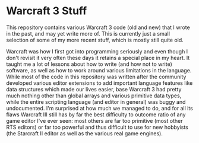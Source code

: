 # Warcraft 3 Stuff

This repository contains various Warcraft 3 code (old and new) that I wrote in
the past, and may yet write more of. This is currently just a small selection
of some of my more recent stuff, which is mostly still quite old.

Warcraft was how I first got into programming seriously and even though
I don't revisit it very often these days it retains a special place in my
heart. It taught me a lot of lessons about how to write (and how not to write)
software, as well as how to work around various limitations in the language.
While most of the code in this repository was written after the community
developed various editor extensions to add important language features like
data structures which made our lives easier, base Warcraft 3 had pretty much
nothing other than global arrays and various primitive data types, while
the entire scripting language (and editor in general) was buggy and
undocumented. I'm surprised at how much we managed to do, and for all its flaws
Warcraft III still has by far the best difficulty to outcome ratio of any
game editor I've ever seen: most others are far too primitive (most other RTS
editors) or far too powerful and thus difficult to use for new hobbyists (the
Starcraft II editor as well as the various real game engines).
